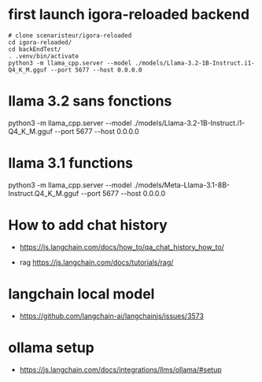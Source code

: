 # first launch igora-reloaded backend

```
# clone scenaristeur/igora-reloaded
cd igora-reloaded/
cd backEndTest/
. .venv/bin/activate
python3 -m llama_cpp.server --model ./models/Llama-3.2-1B-Instruct.i1-Q4_K_M.gguf --port 5677 --host 0.0.0.0
```

# llama 3.2 sans fonctions
python3 -m llama_cpp.server --model ./models/Llama-3.2-1B-Instruct.i1-Q4_K_M.gguf --port 5677 --host 0.0.0.0

# llama 3.1 functions
python3 -m llama_cpp.server --model ./models/Meta-Llama-3.1-8B-Instruct.Q4_K_M.gguf --port 5677 --host 0.0.0.0



# How to add chat history

- https://js.langchain.com/docs/how_to/qa_chat_history_how_to/

- rag https://js.langchain.com/docs/tutorials/rag/

# langchain local model
- https://github.com/langchain-ai/langchainjs/issues/3573



# ollama setup
- https://js.langchain.com/docs/integrations/llms/ollama/#setup